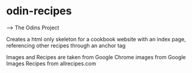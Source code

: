 # odin-recipes

--> The Odins Project

Creates a html only skeleton for a cookbook website
with an index page, referencing other recipes through an anchor tag

Images and Recipes are taken from Google Chrome
images from Google Images 
Recipes from allrecipes.com